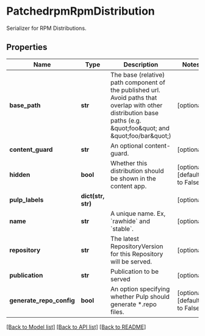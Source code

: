 # PatchedrpmRpmDistribution

Serializer for RPM Distributions.
## Properties
Name | Type | Description | Notes
------------ | ------------- | ------------- | -------------
**base_path** | **str** | The base (relative) path component of the published url. Avoid paths that                     overlap with other distribution base paths (e.g. \&quot;foo\&quot; and \&quot;foo/bar\&quot;) | [optional] 
**content_guard** | **str** | An optional content-guard. | [optional] 
**hidden** | **bool** | Whether this distribution should be shown in the content app. | [optional] [default to False]
**pulp_labels** | **dict(str, str)** |  | [optional] 
**name** | **str** | A unique name. Ex, &#x60;rawhide&#x60; and &#x60;stable&#x60;. | [optional] 
**repository** | **str** | The latest RepositoryVersion for this Repository will be served. | [optional] 
**publication** | **str** | Publication to be served | [optional] 
**generate_repo_config** | **bool** | An option specifying whether Pulp should generate *.repo files. | [optional] [default to False]

[[Back to Model list]](../README.md#documentation-for-models) [[Back to API list]](../README.md#documentation-for-api-endpoints) [[Back to README]](../README.md)


